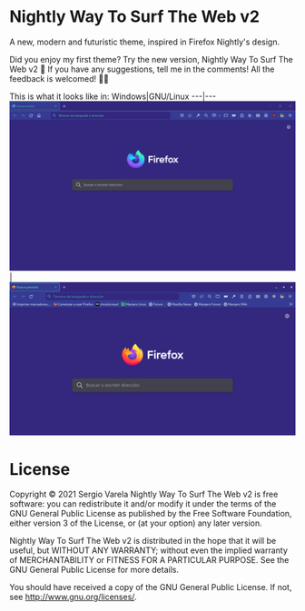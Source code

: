 # Nightly Way To Surf The Web v2
A new, modern and futuristic theme, inspired in Firefox Nightly's design.

Did you enjoy my first theme? Try the new version, Nightly Way To Surf The Web v2 🎉 
If you have any suggestions, tell me in the comments! All the feedback is welcomed! 🦊🔥

This is what it looks like in:
Windows|GNU/Linux
---|---
![Windows](1TYXceHlIM.png)|![GNU/Linux](nightlywaytheme08-11-2021.png)

# License

Copyright © 2021 Sergio Varela
Nightly Way To Surf The Web v2 is free software: you can redistribute it and/or modify it under the terms of the GNU General Public License as published by the Free Software Foundation, either version 3 of the License, or (at your option) any later version.

Nightly Way To Surf The Web v2 is distributed in the hope that it will be useful, but WITHOUT ANY WARRANTY; without even the implied warranty of MERCHANTABILITY or FITNESS FOR A PARTICULAR PURPOSE. See the GNU General Public License for more details.

You should have received a copy of the GNU General Public License. If not, see http://www.gnu.org/licenses/.
